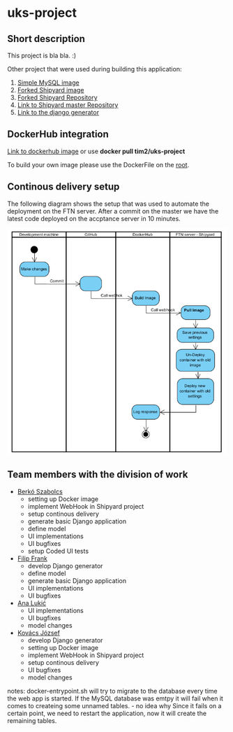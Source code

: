 # uks-project

## Short description

This project is bla bla. :)

Other project that were used during building this application:

1. [Simple MySQL image](https://hub.docker.com/r/tim2/mysqldb/)
2. [Forked Shipyard image](https://hub.docker.com/r/tim2/shipyard/) 
3. [Forked Shipyard Repository](https://github.com/ftn-tim2/shipyar)
4. [Link to Shipyard master Repository](https://github.com/shipyard/shipyard)
5. [Link to the django generator](https://github.com/ftn-tim2/jsd-project)

## DockerHub integration

[Link to dockerhub image](https://hub.docker.com/r/tim2/uks-project/)
or use 
**docker pull tim2/uks-project**

To build your own image please use the DockerFile on the [root](Dockerfile).

## Continous delivery setup

The following diagram shows the setup that was used to automate the deployment on the FTN server.
After a commit on the master we have the latest code deployed on the accptance server in 10 minutes.

![alt tag](https://github.com/ftn-tim2/uks-project/blob/master/FTN%20continous%20delivery.PNG)

## Team members with the division of work

* [Berkó Szabolcs](https://github.com/szberko)
  * setting up Docker image
  * implement WebHook in Shipyard project
  * setup continous delivery
  * generate basic Django application
  * define model
  * UI implementations
  * UI bugfixes
  * setup Coded UI tests
* [Filip Frank](https://github.com/Pazzo92)
  * develop Django generator
  * define model
  * generate basic Django application
  * UI implementations
  * UI bugfixes
* [Ana Lukić](https://github.com/ra28)
  * UI implementations
  * UI bugfixes
  * model changes
* [Kovács József](https://github.com/thekrushka)
  * develop Django generator
  * setting up Docker image
  * implement WebHook in Shipyard project
  * setup continous delivery
  * UI bugfixes
  * model changes

notes: docker-entrypoint.sh will try to migrate to the database every time the web app is started.
If the MySQL database was emtpy it will fail when it comes to createing some unnamed tables. - no idea why
Since it fails on a certain point, we need to restart the application, now it will create the remaining tables.
